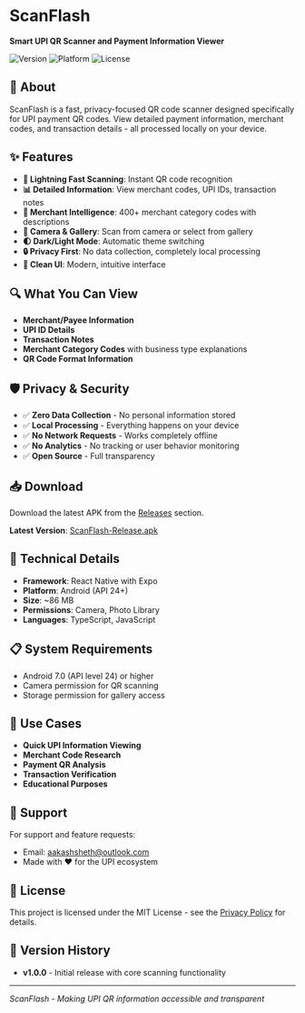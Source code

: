 # ScanFlash

**Smart UPI QR Scanner and Payment Information Viewer**

![Version](https://img.shields.io/badge/version-1.0.0-blue)
![Platform](https://img.shields.io/badge/platform-Android-green)
![License](https://img.shields.io/badge/license-MIT-orange)

## 📱 About

ScanFlash is a fast, privacy-focused QR code scanner designed specifically for UPI payment QR codes. View detailed payment information, merchant codes, and transaction details - all processed locally on your device.

## ✨ Features

- **🚀 Lightning Fast Scanning**: Instant QR code recognition
- **📊 Detailed Information**: View merchant codes, UPI IDs, transaction notes
- **🏪 Merchant Intelligence**: 400+ merchant category codes with descriptions
- **📸 Camera & Gallery**: Scan from camera or select from gallery
- **🌓 Dark/Light Mode**: Automatic theme switching
- **🔒 Privacy First**: No data collection, completely local processing
- **📱 Clean UI**: Modern, intuitive interface

## 🔍 What You Can View

- **Merchant/Payee Information**
- **UPI ID Details**
- **Transaction Notes**
- **Merchant Category Codes** with business type explanations
- **QR Code Format Information**

## 🛡️ Privacy & Security

- ✅ **Zero Data Collection** - No personal information stored
- ✅ **Local Processing** - Everything happens on your device
- ✅ **No Network Requests** - Works completely offline
- ✅ **No Analytics** - No tracking or user behavior monitoring
- ✅ **Open Source** - Full transparency

## 📥 Download

Download the latest APK from the [Releases](../../releases) section.

**Latest Version**: [ScanFlash-Release.apk](./ScanFlash-Release.apk)

## 🔧 Technical Details

- **Framework**: React Native with Expo
- **Platform**: Android (API 24+)
- **Size**: ~86 MB
- **Permissions**: Camera, Photo Library
- **Languages**: TypeScript, JavaScript

## 📋 System Requirements

- Android 7.0 (API level 24) or higher
- Camera permission for QR scanning
- Storage permission for gallery access

## 🎯 Use Cases

- **Quick UPI Information Viewing**
- **Merchant Code Research**
- **Payment QR Analysis**
- **Transaction Verification**
- **Educational Purposes**

## 🤝 Support

For support and feature requests:
- Email: aakashsheth@outlook.com
- Made with ❤️ for the UPI ecosystem

## 📄 License

This project is licensed under the MIT License - see the [Privacy Policy](./PRIVACY_POLICY.md) for details.

## 🔄 Version History

- **v1.0.0** - Initial release with core scanning functionality

---

*ScanFlash - Making UPI QR information accessible and transparent*
